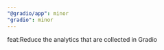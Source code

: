 ```yaml
---
"@gradio/app": minor
"gradio": minor
---
```


feat:Reduce the analytics that are collected in Gradio
